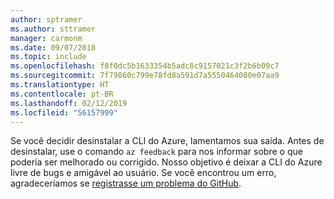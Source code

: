 ```yaml
---
author: sptramer
ms.author: sttramer
manager: carmonm
ms.date: 09/07/2018
ms.topic: include
ms.openlocfilehash: f8f0dc5b1633354b5adc8c9157021c3f2b6b09c7
ms.sourcegitcommit: 7f79860c799e78fd8a591d7a5550464080e07aa9
ms.translationtype: HT
ms.contentlocale: pt-BR
ms.lasthandoff: 02/12/2019
ms.locfileid: "56157999"
---
```

Se você decidir desinstalar a CLI do Azure, lamentamos sua saída. Antes de desinstalar, use o comando `az feedback` para nos informar sobre o que poderia ser melhorado ou corrigido. Nosso objetivo é deixar a CLI do Azure livre de bugs e amigável ao usuário. Se você encontrou um erro, agradeceríamos se [registrasse um problema do GitHub](https://github.com/Azure/azure-cli/issues).
